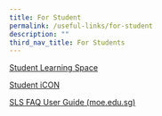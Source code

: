 ```yaml
---
title: For Student
permalink: /useful-links/for-student
description: ""
third_nav_title: For Students
---
```


[Student Learning Space](https://vle.learning.moe.edu.sg/login)

[Student iCON](https://workspace.google.com./dashboard)

[SLS FAQ User Guide (moe.edu.sg)](https://docs.learning.moe.edu.sg/sls-user-guide/vle/logintroubleshooting/index.html)